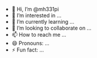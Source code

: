 - 👋 Hi, I’m @mh331pi
- 👀 I’m interested in ...
- 🌱 I’m currently learning ...
- 💞️ I’m looking to collaborate on ...
- 📫 How to reach me ...
- 😄 Pronouns: ...
- ⚡ Fun fact: ...

<!---
mh331pi/mh331pi is a ✨ special ✨ repository because its `README.md` (this file) appears on your GitHub profile.
You can click the Preview link to take a look at your changes.
--->
